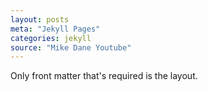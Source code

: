 ```yaml
---
layout: posts
meta: "Jekyll Pages"
categories: jekyll
source: "Mike Dane Youtube"
---
```


Only front matter that's required is the layout. 
